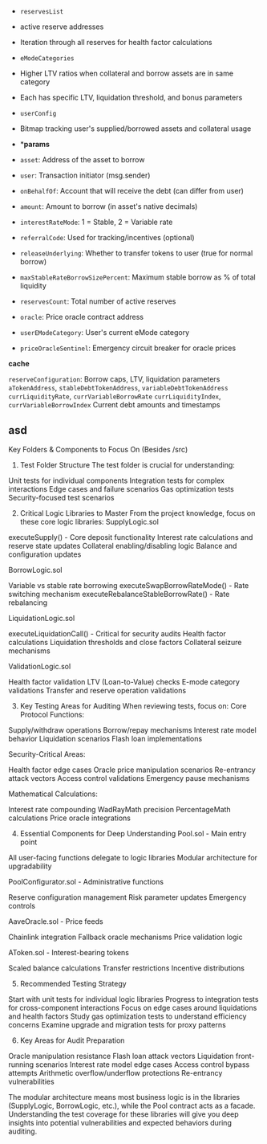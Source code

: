 ##

- `reservesList` 
- active reserve addresses
- Iteration through all reserves for health factor calculations

- `eModeCategories`
-  Higher LTV ratios when collateral and borrow assets are in same category
-  Each has specific LTV, liquidation threshold, and bonus parameters

- `userConfig` 
- Bitmap tracking user's supplied/borrowed assets and collateral usage

- ***params** 

- `asset`: Address of the asset to borrow
- `user`: Transaction initiator (msg.sender)
- `onBehalfOf`: Account that will receive the debt (can differ from user)
- `amount`: Amount to borrow (in asset's native decimals)
- `interestRateMode`: 1 = Stable, 2 = Variable rate
- `referralCode`: Used for tracking/incentives (optional)
- `releaseUnderlying`: Whether to transfer tokens to user (true for normal borrow)
- `maxStableRateBorrowSizePercent`: Maximum stable borrow as % of total liquidity
- `reservesCount`: Total number of active reserves
- `oracle`: Price oracle contract address
- `userEModeCategory`: User's current eMode category
- `priceOracleSentinel`: Emergency circuit breaker for oracle prices

**cache**

`reserveConfiguration`: Borrow caps, LTV, liquidation parameters
`aTokenAddress`, `stableDebtTokenAddress`, `variableDebtTokenAddress`
`currLiquidityRate`, `currVariableBorrowRate`
`currLiquidityIndex`, `currVariableBorrowIndex`
Current debt amounts and timestamps


## asd
Key Folders & Components to Focus On (Besides /src)
1. Test Folder Structure
The test folder is crucial for understanding:

Unit tests for individual components
Integration tests for complex interactions
Edge cases and failure scenarios
Gas optimization tests
Security-focused test scenarios

2. Critical Logic Libraries to Master
From the project knowledge, focus on these core logic libraries:
SupplyLogic.sol

executeSupply() - Core deposit functionality
Interest rate calculations and reserve state updates
Collateral enabling/disabling logic
Balance and configuration updates

BorrowLogic.sol

Variable vs stable rate borrowing
executeSwapBorrowRateMode() - Rate switching mechanism
executeRebalanceStableBorrowRate() - Rate rebalancing

LiquidationLogic.sol

executeLiquidationCall() - Critical for security audits
Health factor calculations
Liquidation thresholds and close factors
Collateral seizure mechanisms

ValidationLogic.sol

Health factor validation
LTV (Loan-to-Value) checks
E-mode category validations
Transfer and reserve operation validations

3. Key Testing Areas for Auditing
When reviewing tests, focus on:
Core Protocol Functions:

Supply/withdraw operations
Borrow/repay mechanisms
Interest rate model behavior
Liquidation scenarios
Flash loan implementations

Security-Critical Areas:

Health factor edge cases
Oracle price manipulation scenarios
Re-entrancy attack vectors
Access control validations
Emergency pause mechanisms

Mathematical Calculations:

Interest rate compounding
WadRayMath precision
PercentageMath calculations
Price oracle integrations

4. Essential Components for Deep Understanding
Pool.sol - Main entry point

All user-facing functions delegate to logic libraries
Modular architecture for upgradability

PoolConfigurator.sol - Administrative functions

Reserve configuration management
Risk parameter updates
Emergency controls

AaveOracle.sol - Price feeds

Chainlink integration
Fallback oracle mechanisms
Price validation logic

AToken.sol - Interest-bearing tokens

Scaled balance calculations
Transfer restrictions
Incentive distributions

5. Recommended Testing Strategy

Start with unit tests for individual logic libraries
Progress to integration tests for cross-component interactions
Focus on edge cases around liquidations and health factors
Study gas optimization tests to understand efficiency concerns
Examine upgrade and migration tests for proxy patterns

6. Key Areas for Audit Preparation

Oracle manipulation resistance
Flash loan attack vectors
Liquidation front-running scenarios
Interest rate model edge cases
Access control bypass attempts
Arithmetic overflow/underflow protections
Re-entrancy vulnerabilities

The modular architecture means most business logic is in the libraries (SupplyLogic, BorrowLogic, etc.), while the Pool contract acts as a facade. Understanding the test coverage for these libraries will give you deep insights into potential vulnerabilities and expected behaviors during auditing.

